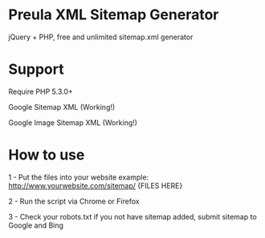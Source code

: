 # Preula XML Sitemap Generator
jQuery + PHP, free and unlimited sitemap.xml generator

# Support
Require PHP 5.3.0+

Google Sitemap XML (Working!)

Google Image Sitemap XML (Working!)

# How to use
1 - Put the files into your website example:
http://www.yourwebsite.com/sitemap/ {FILES HERE}

2 - Run the script via Chrome or Firefox

3 - Check your robots.txt if you not have sitemap added, submit sitemap to Google and Bing
